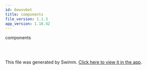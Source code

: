 ```yaml
---
id: 6ewvvbet
title: components
file_version: 1.1.3
app_version: 1.18.42
---
```


components

<br/>

<br/>

This file was generated by Swimm. [Click here to view it in the app](https://app.swimm.io/repos/Z2l0aHViJTNBJTNBaW1nbWluaWZ5LmNvJTNBJTNBYmVlcmtheWFzbGFu/docs/6ewvvbet).
